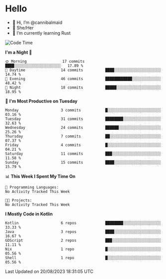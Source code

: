 # Hello
- 👋 Hi, I’m @cannibalmaid
- 👀 She/Her
- 🌱 I’m currently learning Rust

<!--START_SECTION:waka-->
![Code Time](http://img.shields.io/badge/Code%20Time-128%20hrs%207%20mins-blue)

**I'm a Night 🦉** 

```text
🌞 Morning                17 commits          ████░░░░░░░░░░░░░░░░░░░░░   17.89 % 
🌆 Daytime                14 commits          ████░░░░░░░░░░░░░░░░░░░░░   14.74 % 
🌃 Evening                46 commits          ████████████░░░░░░░░░░░░░   48.42 % 
🌙 Night                  18 commits          █████░░░░░░░░░░░░░░░░░░░░   18.95 % 
```
📅 **I'm Most Productive on Tuesday** 

```text
Monday                   3 commits           █░░░░░░░░░░░░░░░░░░░░░░░░   03.16 % 
Tuesday                  31 commits          ████████░░░░░░░░░░░░░░░░░   32.63 % 
Wednesday                24 commits          ██████░░░░░░░░░░░░░░░░░░░   25.26 % 
Thursday                 7 commits           ██░░░░░░░░░░░░░░░░░░░░░░░   07.37 % 
Friday                   4 commits           █░░░░░░░░░░░░░░░░░░░░░░░░   04.21 % 
Saturday                 11 commits          ███░░░░░░░░░░░░░░░░░░░░░░   11.58 % 
Sunday                   15 commits          ████░░░░░░░░░░░░░░░░░░░░░   15.79 % 
```


📊 **This Week I Spent My Time On** 

```text
💬 Programming Languages: 
No Activity Tracked This Week

🐱‍💻 Projects: 
No Activity Tracked This Week
```

**I Mostly Code in Kotlin** 

```text
Kotlin                   6 repos             ████████░░░░░░░░░░░░░░░░░   33.33 % 
Java                     3 repos             ████░░░░░░░░░░░░░░░░░░░░░   16.67 % 
GDScript                 2 repos             ███░░░░░░░░░░░░░░░░░░░░░░   11.11 % 
Nix                      1 repo              █░░░░░░░░░░░░░░░░░░░░░░░░   05.56 % 
Shell                    1 repo              █░░░░░░░░░░░░░░░░░░░░░░░░   05.56 % 
```




 Last Updated on 20/08/2023 18:31:05 UTC
<!--END_SECTION:waka-->
